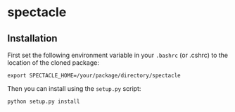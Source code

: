 # spectacle


## Installation

First set the following environment variable in your `.bashrc` (or .cshrc) to the location of the cloned package:

    export SPECTACLE_HOME=/your/package/directory/spectacle


Then you can install using the `setup.py` script:

    python setup.py install


